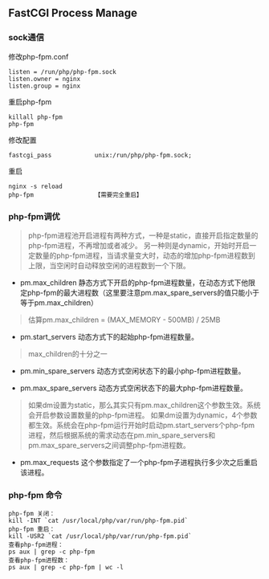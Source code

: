 ## FastCGI Process Manage

### sock通信
修改php-fpm.conf
~~~
listen = /run/php/php-fpm.sock
listen.owner = nginx
listen.group = nginx
~~~

重启php-fpm
~~~
killall php-fpm
php-fpm
~~~

修改配置
~~~
fastcgi_pass            unix:/run/php/php-fpm.sock;
~~~

重启
~~~
nginx -s reload
php-fpm                 【需要完全重启】
~~~

### php-fpm调优
> php-fpm进程池开启进程有两种方式，一种是static，直接开启指定数量的php-fpm进程，不再增加或者减少。
> 另一种则是dynamic，开始时开启一定数量的php-fpm进程，当请求量变大时，动态的增加php-fpm进程数到上限，当空闲时自动释放空闲的进程数到一个下限。

* pm.max_children
静态方式下开启的php-fpm进程数量，在动态方式下他限定php-fpm的最大进程数（这里要注意pm.max_spare_servers的值只能小于等于pm.max_children）
> 估算pm.max_children = (MAX_MEMORY - 500MB) / 25MB

* pm.start_servers
动态方式下的起始php-fpm进程数量。
> max_children的十分之一

* pm.min_spare_servers
动态方式空闲状态下的最小php-fpm进程数量。

* pm.max_spare_servers
动态方式空闲状态下的最大php-fpm进程数量。

> 如果dm设置为static，那么其实只有pm.max_children这个参数生效。系统会开启参数设置数量的php-fpm进程。
> 如果dm设置为dynamic，4个参数都生效。系统会在php-fpm运行开始时启动pm.start_servers个php-fpm进程，然后根据系统的需求动态在pm.min_spare_servers和pm.max_spare_servers之间调整php-fpm进程数。

* pm.max_requests
这个参数指定了一个php-fpm子进程执行多少次之后重启该进程。

### php-fpm 命令
~~~
php-fpm 关闭：
kill -INT `cat /usr/local/php/var/run/php-fpm.pid`
php-fpm 重启：
kill -USR2 `cat /usr/local/php/var/run/php-fpm.pid`
查看php-fpm进程：
ps aux | grep -c php-fpm
查看php-fpm进程数：
ps aux | grep -c php-fpm | wc -l
~~~
